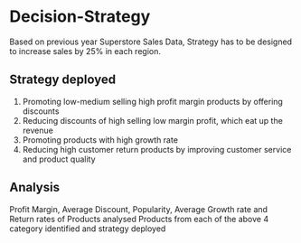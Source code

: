 # Decision-Strategy

Based on previous year Superstore Sales Data, Strategy has to be designed to increase sales by 25% in each region.

## Strategy deployed
1) Promoting low-medium selling high profit margin products by offering discounts
2) Reducing discounts of high selling low margin profit, which eat up the revenue
3) Promoting products with high growth rate
4) Reducing high customer return products by improving customer service and product quality

## Analysis
Profit Margin, Average Discount, Popularity, Average Growth rate and Return rates of Products analysed
Products from each of the above 4 category identified and strategy deployed
